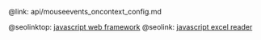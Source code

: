 @link: api/mouseevents_oncontext_config.md

@seolinktop: [javascript web framework](https://webix.com)
@seolink: [javascript excel reader](https://webix.com/widget/excel_viewer/)